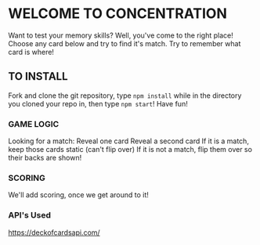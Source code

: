 # WELCOME TO CONCENTRATION

Want to test your memory skills? Well, you've come to the right place! Choose any card below and try to find it's match.  Try to remember what card is where!


## TO INSTALL

Fork and clone the git repository, type `npm install` while in the directory you cloned your repo in, then type `npm start`! Have fun!

### GAME LOGIC
Looking for a match:
Reveal one card
Reveal a second card
If it is a match, keep those cards static (can't flip over)
If it is not a match, flip them over so their backs are shown!


### SCORING
We'll add scoring, once we get around to it!


### API's Used

https://deckofcardsapi.com/